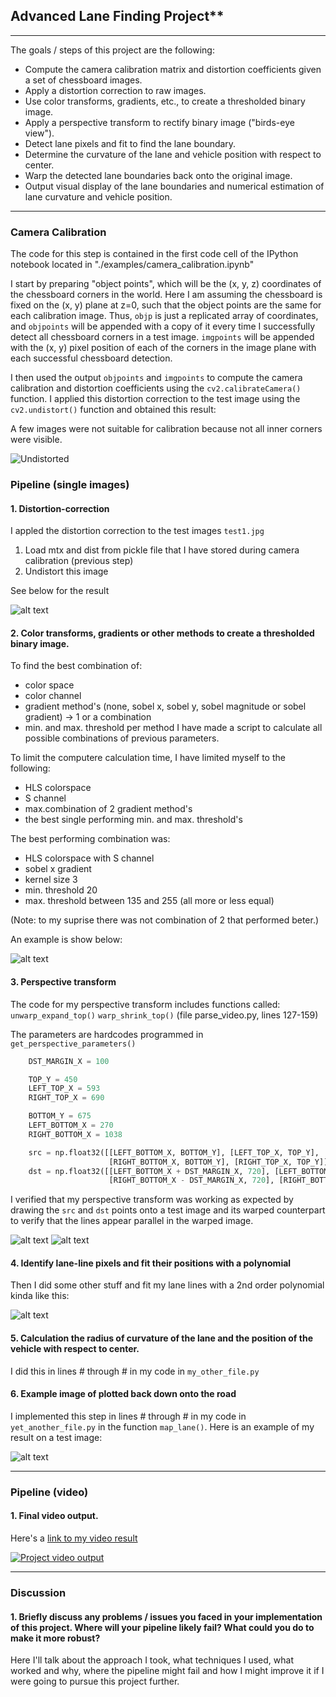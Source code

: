 
## Advanced Lane Finding Project**

---

The goals / steps of this project are the following:

* Compute the camera calibration matrix and distortion coefficients given a set of chessboard images.
* Apply a distortion correction to raw images.
* Use color transforms, gradients, etc., to create a thresholded binary image.
* Apply a perspective transform to rectify binary image ("birds-eye view").
* Detect lane pixels and fit to find the lane boundary.
* Determine the curvature of the lane and vehicle position with respect to center.
* Warp the detected lane boundaries back onto the original image.
* Output visual display of the lane boundaries and numerical estimation of lane curvature and vehicle position.

[//]: # (Image References)

[image1]: ./examples/test_undist1.png "Undistorted"
[image2]: ./examples/test_undist2.png "Road Undistorted"
[image3]: ./examples/test1x_4.png "Sobel x gradient example"
[image4a]: ./examples/straight_lines1.jpg "Warp Example"
[image4b]: ./examples/straight_lines1_unwarp.jpg "Warp Example"
[image5]: ./examples/color_fit_lines.jpg "Fit Visual"
[image6]: ./examples/video_still.jpg "Output"
[video1]: ./test_videos_output/project_video_out.mp4 "Video"

---

### Camera Calibration

The code for this step is contained in the first code cell of the IPython notebook located in "./examples/camera_calibration.ipynb"

I start by preparing "object points", which will be the (x, y, z) coordinates of the chessboard corners in the world. Here I am assuming the chessboard is fixed on the (x, y) plane at z=0, such that the object points are the same for each calibration image.  Thus, `objp` is just a replicated array of coordinates, and `objpoints` will be appended with a copy of it every time I successfully detect all chessboard corners in a test image.  `imgpoints` will be appended with the (x, y) pixel position of each of the corners in the image plane with each successful chessboard detection.  

I then used the output `objpoints` and `imgpoints` to compute the camera calibration and distortion coefficients using the `cv2.calibrateCamera()` function.  I applied this distortion correction to the test image using the `cv2.undistort()` function and obtained this result: 

A few images were not suitable for calibration because not all inner corners were visible.

![Undistorted][image1]

### Pipeline (single images)

#### 1. Distortion-correction

I appled the distortion correction to the test images `test1.jpg`

1. Load mtx and dist from pickle file that I have stored during camera calibration (previous step)
2. Undistort this image

See below for the result

![alt text][image2]

#### 2. Color transforms, gradients or other methods to create a thresholded binary image.

To find the best combination of:
- color space
- color channel
- gradient method's (none, sobel x, sobel y, sobel magnitude or sobel gradient) -> 1 or a combination
- min. and max. threshold per method
I have made a script to calculate all possible combinations of previous parameters.

To limit the computere calculation time, I have limited myself to the following:
- HLS colorspace
- S channel
- max.combination of 2 gradient method's
- the best single performing min. and max. threshold's

The best performing combination was:
- HLS colorspace with S channel
- sobel x gradient
- kernel size 3
- min. threshold 20
- max. threshold between 135 and 255 (all more or less equal)

(Note: to my suprise there was not combination of 2 that performed beter.)

An example is show below:

![alt text][image3]

#### 3. Perspective transform

The code for my perspective transform includes functions called:
`unwarp_expand_top()`
`warp_shrink_top()`
(file parse_video.py, lines 127-159)

The parameters are hardcodes programmed in
`get_perspective_parameters()`


```python
    DST_MARGIN_X = 100

    TOP_Y = 450
    LEFT_TOP_X = 593
    RIGHT_TOP_X = 690

    BOTTOM_Y = 675
    LEFT_BOTTOM_X = 270
    RIGHT_BOTTOM_X = 1038

    src = np.float32([[LEFT_BOTTOM_X, BOTTOM_Y], [LEFT_TOP_X, TOP_Y],
                      [RIGHT_BOTTOM_X, BOTTOM_Y], [RIGHT_TOP_X, TOP_Y]])
    dst = np.float32([[LEFT_BOTTOM_X + DST_MARGIN_X, 720], [LEFT_BOTTOM_X + DST_MARGIN_X, 0],
                      [RIGHT_BOTTOM_X - DST_MARGIN_X, 720], [RIGHT_BOTTOM_X - DST_MARGIN_X, 0]])

```

I verified that my perspective transform was working as expected by drawing the `src` and `dst` points onto a test image and its warped counterpart to verify that the lines appear parallel in the warped image.

![alt text][image4a]
![alt text][image4b]

#### 4. Identify lane-line pixels and fit their positions with a polynomial

Then I did some other stuff and fit my lane lines with a 2nd order polynomial kinda like this:

![alt text][image5]

#### 5. Calculation the radius of curvature of the lane and the position of the vehicle with respect to center.

I did this in lines # through # in my code in `my_other_file.py`

#### 6. Example image of plotted back down onto the road

I implemented this step in lines # through # in my code in `yet_another_file.py` in the function `map_lane()`.  Here is an example of my result on a test image:

![alt text][image6]

---

### Pipeline (video)

#### 1. Final video output.

Here's a [link to my video result](./project_video.mp4)

[![Project video output](https://img.youtube.com/vi/Czy-N3KYDc0/0.jpg)](https://www.youtube.com/watch?v=Czy-N3KYDc0)

---

### Discussion

#### 1. Briefly discuss any problems / issues you faced in your implementation of this project.  Where will your pipeline likely fail?  What could you do to make it more robust?

Here I'll talk about the approach I took, what techniques I used, what worked and why, where the pipeline might fail and how I might improve it if I were going to pursue this project further.  
